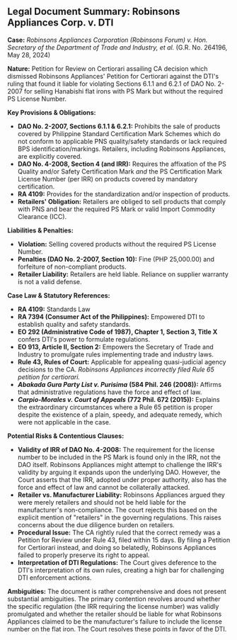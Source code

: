 ## Legal Document Summary: Robinsons Appliances Corp. v. DTI

**Case:** *Robinsons Appliances Corporation (Robinsons Forum) v. Hon. Secretary of the Department of Trade and Industry, et al.* (G.R. No. 264196, May 28, 2024)

**Nature:** Petition for Review on Certiorari assailing CA decision which dismissed Robinsons Appliances' Petition for Certiorari against the DTI's ruling that found it liable for violating Sections 6.1.1 and 6.2.1 of DAO No. 2-2007 for selling Hanabishi flat irons with PS Mark but without the required PS License Number.

**Key Provisions & Obligations:**

*   **DAO No. 2-2007, Sections 6.1.1 & 6.2.1:** Prohibits the sale of products covered by Philippine Standard Certification Mark Schemes which do not conform to applicable PNS quality/safety standards or lack required BPS identification/markings. Retailers, including Robinsons Appliances, are explicitly covered.
*   **DAO No. 4-2008, Section 4 (and IRR):** Requires the affixation of the PS Quality and/or Safety Certification Mark *and* the PS Certification Mark License Number (per IRR) on products covered by mandatory certification.
*   **RA 4109:** Provides for the standardization and/or inspection of products.
*   **Retailers' Obligation:** Retailers are obliged to sell products that comply with PNS and bear the required PS Mark or valid Import Commodity Clearance (ICC).

**Liabilities & Penalties:**

*   **Violation:** Selling covered products without the required PS License Number.
*   **Penalties (DAO No. 2-2007, Section 10):** Fine (PHP 25,000.00) and forfeiture of non-compliant products.
*   **Retailer Liability:** Retailers are held liable. Reliance on supplier warranty is not a valid defense.

**Case Law & Statutory References:**

*   **RA 4109:** Standards Law
*   **RA 7394 (Consumer Act of the Philippines):** Empowered DTI to establish quality and safety standards.
*   **EO 292 (Administrative Code of 1987), Chapter 1, Section 3, Title X** confers DTI's power to formulate regulations.
*   **EO 913, Article II, Section 2:** Empowers the Secretary of Trade and Industry to promulgate rules implementing trade and industry laws.
*   **Rule 43, Rules of Court:** Applicable for appealing quasi-judicial agency decisions to the CA. *Robinsons Appliances incorrectly filed Rule 65 petition for certiorari.*
*   ***Abakada Gura Party List v. Purisima*** **(584 Phil. 246 (2008)):**  Affirms that administrative regulations have the force and effect of law.
*   ***Carpio-Morales v. Court of Appeals*** **(772 Phil. 672 (2015)):** Explains the extraordinary circumstances where a Rule 65 petition is proper despite the existence of a plain, speedy, and adequate remedy, which were not applicable in the case.

**Potential Risks & Contentious Clauses:**

*   **Validity of IRR of DAO No. 4-2008:** The requirement for the license number to be included in the PS Mark is found only in the IRR, not the DAO itself.  Robinsons Appliances might attempt to challenge the IRR's validity by arguing it expands upon the underlying DAO.  However, the Court asserts that the IRR, adopted under proper authority, also has the force and effect of law and cannot be collaterally attacked.
*   **Retailer vs. Manufacturer Liability:**  Robinsons Appliances argued they were merely retailers and should not be held liable for the manufacturer's non-compliance. The court rejects this based on the explicit mention of "retailers" in the governing regulations. This raises concerns about the due diligence burden on retailers.
*   **Procedural Issue:** The CA rightly ruled that the correct remedy was a Petition for Review under Rule 43, filed within 15 days. By filing a Petition for Certiorari instead, and doing so belatedly, Robinsons Appliances failed to properly preserve its right to appeal.
*   **Interpretation of DTI Regulations:** The Court gives deference to the DTI's interpretation of its own rules, creating a high bar for challenging DTI enforcement actions.

**Ambiguities:** The document is rather comprehensive and does not present substantial ambiguities. The primary contention revolves around whether the specific regulation (the IRR requiring the license number) was validly promulgated and whether the retailer should be liable for what Robinsons Appliances claimed to be the manufacturer's failure to include the license number on the flat iron. The Court resolves these points in favor of the DTI.

